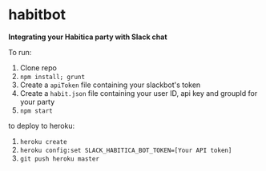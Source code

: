 # habitbot
**Integrating your Habitica party with Slack chat**

To run:

1. Clone repo
2. `npm install; grunt`
3. Create a `apiToken` file containing your slackbot's token
4. Create a `habit.json` file containing your user ID, api key and groupId for your party
5. `npm start`

to deploy to heroku:

1. `heroku create`
2. `heroku config:set SLACK_HABITICA_BOT_TOKEN=[Your API token]`
3. `git push heroku master`
